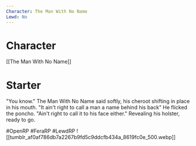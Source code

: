 ```yaml
---
Character: The Man With No Name
Lewd: No
---
```

# Character
[[The Man With No Name]]

# Starter
"You know." The Man With No Name said softly, his cheroot shifting in place in his mouth. "It ain't right to call a man a name behind his back" He flicked the poncho. "Ain't right to call it to his face either." Revealing his holster, ready to go.

#OpenRP #FeraRP #LewdRP
![[tumblr_af0af786db7a2267b9fd5c9ddcfb434a_8619fc0e_500.webp]]